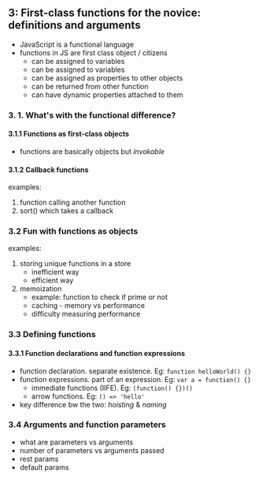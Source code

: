 ## 3: First-class functions for the novice: definitions and arguments

- JavaScript is a functional language
- functions in JS are first class object / citizens
	- can be assigned to variables
	- can be assigned to variables
	- can be assigned as properties to other objects
	- can be returned from other function
	- can have dynamic properties attached to them

### 3. 1. What's with the functional difference?

#### 3.1.1 Functions as first-class objects

- functions are basically objects but _invokable_

#### 3.1.2 Callback functions

examples:

1. function calling another function
2. sort() which takes a callback

### 3.2 Fun with functions as objects

examples:

1. storing unique functions in a store
   - inefficient way
   - efficient way
2. memoization
   - example: function to check if prime or not
   - caching - memory vs performance
   - difficulty measuring performance

### 3.3 Defining functions

#### 3.3.1 Function declarations and function expressions

- function declaration. separate existence. Eg: `function helloWorld() {}`
- function expressions. part of an expression. Eg: `var a = function() {}`
  - immediate functions (IIFE). Eg: `(function() {})()`
  - arrow functions. Eg: `() => 'hello'`
- key difference bw the two: _hoisting_ & _naming_

### 3.4 Arguments and function parameters

- what are parameters vs arguments
- number of parameters vs arguments passed
- rest params
- default params
